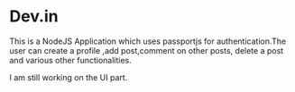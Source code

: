 # Dev.in

This is a NodeJS Application which uses passportjs for authentication.The user can create a profile ,add post,comment on other posts, delete a post and various other functionalities.

I am still working on the UI part.


